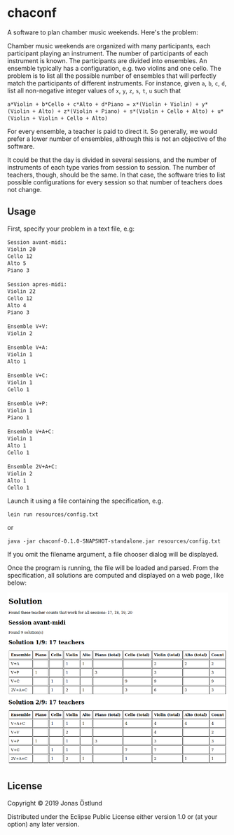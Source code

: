 # chaconf

A software to plan chamber music weekends. Here's the problem:

Chamber music weekends are organized with many participants, each participant playing an instrument. The number of participants of each instrument is known.
The participants are divided into ensembles. An ensemble typically has a configuration, e.g. two violins and one cello. The problem is to list all the possible number of ensembles that will perfectly match the participants of different instruments. For instance, given ```a```, ```b```, ```c```, ```d```, list all non-negative integer values of ```x```, ```y```, ```z```, ```s```, ```t```, ```u``` such that

```
a*Violin + b*Cello + c*Alto + d*Piano = x*(Violin + Violin) + y*(Violin + Alto) + z*(Violin + Piano) + s*(Violin + Cello + Alto) + u*(Violin + Violin + Cello + Alto)
```
For every ensemble, a teacher is paid to direct it. So generally, we would prefer a lower number of ensembles, although this is not an objective of the software.

It could be that the day is divided in several sessions, and the number of instruments of each type varies from session to session. The number of teachers, though, should be the same. In that case, the software tries to list possible configurations for every session so that number of teachers does not change.

## Usage
First, specify your problem in a text file, e.g:
```
Session avant-midi:
Violin 20
Cello 12
Alto 5
Piano 3

Session apres-midi:
Violin 22
Cello 12
Alto 4
Piano 3

Ensemble V+V:
Violin 2

Ensemble V+A:
Violin 1
Alto 1

Ensemble V+C:
Violin 1
Cello 1

Ensemble V+P:
Violin 1
Piano 1

Ensemble V+A+C:
Violin 1
Alto 1
Cello 1

Ensemble 2V+A+C:
Violin 2
Alto 1
Cello 1
```

Launch it using a file containing the specification, e.g.
```
lein run resources/config.txt
```
or
```
java -jar chaconf-0.1.0-SNAPSHOT-standalone.jar resources/config.txt
```
If you omit the filename argument, a file chooser dialog will be displayed.

Once the program is running, the file will be loaded and parsed. From the specification, all solutions are computed and displayed on a web page, like below:

![(Solution web page](resources/solution.png)

## License

Copyright © 2019 Jonas Östlund

Distributed under the Eclipse Public License either version 1.0 or (at
your option) any later version.
